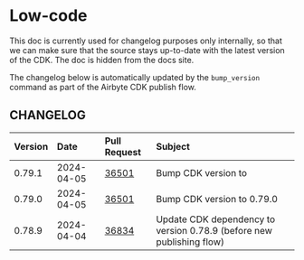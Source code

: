 # Low-code

This doc is currently used for changelog purposes only internally, so that we can make sure that the
source stays up-to-date with the latest version of the CDK. The doc is hidden from the docs site.

The changelog below is automatically updated by the `bump_version` command as part of the Airbyte
CDK publish flow.

## CHANGELOG

| Version | Date       | Pull Request                                             | Subject                                                              |
| :------ | :--------- | :------------------------------------------------------- | :------------------------------------------------------------------- |
| 0.79.1  | 2024-04-05 | [36501](https://github.com/airbytehq/airbyte/pull/36501) | Bump CDK version to                                                  |
| 0.79.0  | 2024-04-05 | [36501](https://github.com/airbytehq/airbyte/pull/36501) | Bump CDK version to 0.79.0                                           |
| 0.78.9  | 2024-04-04 | [36834](https://github.com/airbytehq/airbyte/pull/36834) | Update CDK dependency to version 0.78.9 (before new publishing flow) |
